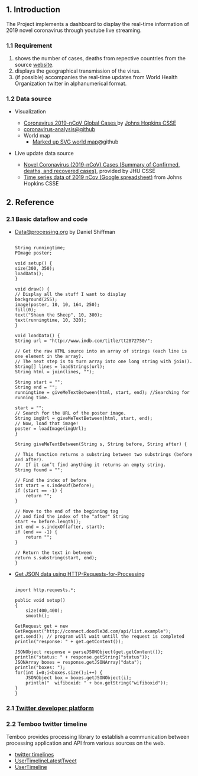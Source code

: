 ## 1. Introduction

The Project implements a dashboard to display the real-time information of 2019 novel coronavirus through youtube live streaming.

### 1.1 Requirement
1. shows the number of cases, deaths from repective countries from the source [website](https://www.worldometers.info/coronavirus/countries-where-coronavirus-has-spread/).
2. displays the geographical transmission of the virus.
3. (if possible) accompanies the real-time updates from World Health Organization twitter in alphanumerical format.

### 1.2 Data source

 - Visualization

   - [Coronavirus 2019-nCoV Global Cases ](https://gisanddata.maps.arcgis.com/apps/opsdashboard/index.html#/bda7594740fd40299423467b48e9ecf6) by [Johns Hopkins CSSE](https://systems.jhu.edu/research/public-health/ncov/)
   - [coronavirus-analysis@github](https://github.com/AaronWard/coronavirus-analysis)
   - World map
     - [Marked up SVG world map](https://github.com/benhodgson/markedup-svg-worldmap)@github

 - Live update data source
   - [Novel Coronavirus (2019-nCoV) Cases (Summary of Confirmed, deaths, and recovered cases)](https://docs.google.com/spreadsheets/u/1/d/1wQVypefm946ch4XDp37uZ-wartW4V7ILdg-qYiDXUHM/htmlview?usp=sharing&sle=true#), provided by JHU CSSE
   - [Time series data of 2019 nCov (Google spreadsheet)](https://docs.google.com/spreadsheets/u/1/d/1UF2pSkFTURko2OvfHWWlFpDFAr1UxCBA4JLwlSP6KFo/htmlview?usp=sharing&sle=true#) from Johns Hopkins CSSE


## 2. Reference 

### 2.1 Basic dataflow and code
 - [Data@processing.org](https://processing.org/tutorials/data/) by Daniel Shiffman
    ```processing

    String runningtime;
    PImage poster;

    void setup() {
    size(300, 350);
    loadData();
    }

    void draw() {
    // Display all the stuff I want to display
    background(255);
    image(poster, 10, 10, 164, 250);
    fill(0);
    text("Shaun the Sheep", 10, 300);
    text(runningtime, 10, 320);
    }

    void loadData() {
    String url = "http://www.imdb.com/title/tt2872750/";

    // Get the raw HTML source into an array of strings (each line is one element in the array).
    // The next step is to turn array into one long string with join().
    String[] lines = loadStrings(url);
    String html = join(lines, "");

    String start = "";
    String end = "";
    runningtime = giveMeTextBetween(html, start, end); //Searching for running time.

    start = "";
    // Search for the URL of the poster image.
    String imgUrl = giveMeTextBetween(html, start, end);
    // Now, load that image!
    poster = loadImage(imgUrl);
    }

    String giveMeTextBetween(String s, String before, String after) {

    // This function returns a substring between two substrings (before and after).
    //  If it can’t find anything it returns an empty string.
    String found = "";

    // Find the index of before
    int start = s.indexOf(before);     
    if (start == -1) {
        return "";                       
    }    

    // Move to the end of the beginning tag
    // and find the index of the "after" String      
    start += before.length();    
    int end = s.indexOf(after, start); 
    if (end == -1) {
        return "";                       
    }

    // Return the text in between
    return s.substring(start, end); 
    }

    ```
- [Get JSON data using HTTP-Requests-for-Processing](https://github.com/runemadsen/HTTP-Requests-for-Processing/blob/master/examples/jsonget/jsonget.pde)
    ```processing

    import http.requests.*;

    public void setup() 
    {
        size(400,400);
        smooth();
        
    GetRequest get = new GetRequest("http://connect.doodle3d.com/api/list.example");
    get.send(); // program will wait untill the request is completed
    println("response: " + get.getContent());

    JSONObject response = parseJSONObject(get.getContent());
    println("status: " + response.getString("status"));
    JSONArray boxes = response.getJSONArray("data");
    println("boxes: ");
    for(int i=0;i<boxes.size();i++) {
        JSONObject box = boxes.getJSONObject(i);
        println("  wifiboxid: " + box.getString("wifiboxid"));
    }
    }

    ```
### 2.1 [Twitter developer platform](https://developer.twitter.com/en/docs/basics/getting-started)


### 2.2 Temboo twitter timeline
Temboo provides processing library to establish a communication between processing application and API from various sources on the web.

- [twitter timelines](https://temboo.com/library/Library/Twitter/Timelines/)
- [UserTimelineLatestTweet](https://temboo.com/library/Library/Twitter/Timelines/UserTimelineLatestTweet/)
- [UserTimeline](https://temboo.com/library/Library/Twitter/Timelines/UserTimeline/)